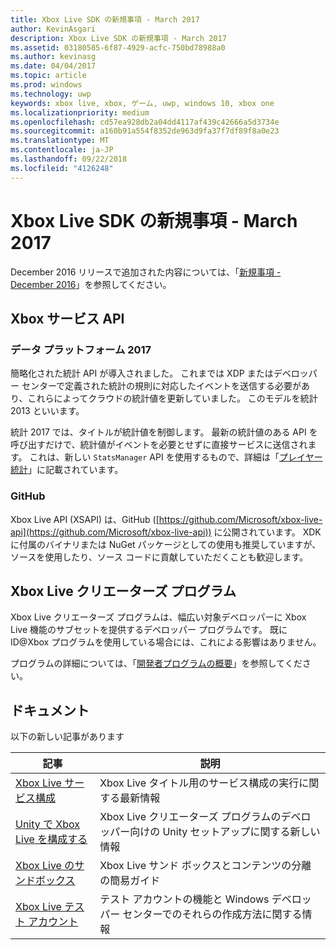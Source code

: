 ```yaml
---
title: Xbox Live SDK の新規事項 - March 2017
author: KevinAsgari
description: Xbox Live SDK の新規事項 - March 2017
ms.assetid: 03180585-6f87-4929-acfc-750bd78988a0
ms.author: kevinasg
ms.date: 04/04/2017
ms.topic: article
ms.prod: windows
ms.technology: uwp
keywords: xbox live, xbox, ゲーム, uwp, windows 10, xbox one
ms.localizationpriority: medium
ms.openlocfilehash: cd57ea928db2a04dd4117af439c42666a5d3734e
ms.sourcegitcommit: a160b91a554f8352de963d9fa37f7df89f8a0e23
ms.translationtype: MT
ms.contentlocale: ja-JP
ms.lasthandoff: 09/22/2018
ms.locfileid: "4126248"
---
```

# <a name="whats-new-for-the-xbox-live-sdk---march-2017"></a>Xbox Live SDK の新規事項 - March 2017

December 2016 リリースで追加された内容については、「[新規事項 - December 2016](1612-whats-new.md)」を参照してください。

## <a name="xbox-services-api"></a>Xbox サービス API

### <a name="data-platform-2017"></a>データ プラットフォーム 2017

簡略化された統計 API が導入されました。  これまでは XDP またはデベロッパー センターで定義された統計の規則に対応したイベントを送信する必要があり、これらによってクラウドの統計値を更新していました。  このモデルを統計 2013 といいます。

統計 2017 では、タイトルが統計値を制御します。  最新の統計値のある API を呼び出すだけで、統計値がイベントを必要とせずに直接サービスに送信されます。  これは、新しい `StatsManager` API を使用するもので、詳細は「[プレイヤー統計](../leaderboards-and-stats-2017/player-stats.md)」に記載されています。

### <a name="github"></a>GitHub

Xbox Live API (XSAPI) は、GitHub ([https://github.com/Microsoft/xbox-live-api](https://github.com/Microsoft/xbox-live-api)) に公開されています。  XDK に付属のバイナリまたは NuGet パッケージとしての使用も推奨していますが、ソースを使用したり、ソース コードに貢献していただくことも歓迎します。  

## <a name="xbox-live-creators-program"></a>Xbox Live クリエーターズ プログラム

Xbox Live クリエーターズ プログラムは、幅広い対象デベロッパーに Xbox Live 機能のサブセットを提供するデベロッパー プログラムです。  既に ID@Xbox プログラムを使用している場合には、これによる影響はありません。

プログラムの詳細については、「[開発者プログラムの概要](../developer-program-overview.md)」を参照してください。

## <a name="documentation"></a>ドキュメント

以下の新しい記事があります

| 記事 | 説明 |
|---------|-------------|
|[Xbox Live サービス構成](../xbox-live-service-configuration.md) | Xbox Live タイトル用のサービス構成の実行に関する最新情報
| [Unity で Xbox Live を構成する](../get-started-with-creators/configure-xbox-live-in-unity.md) | Xbox Live クリエーターズ プログラムのデベロッパー向けの Unity セットアップに関する新しい情報 |
| [Xbox Live のサンドボックス](../xbox-live-sandboxes.md) | Xbox Live サンド ボックスとコンテンツの分離の簡易ガイド |
| [Xbox Live テスト アカウント](../xbox-live-test-accounts.md) | テスト アカウントの機能と Windows デベロッパー センターでのそれらの作成方法に関する情報 |
